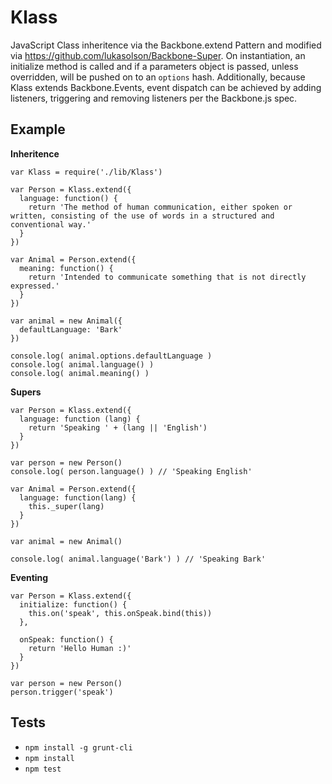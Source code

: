 Klass
=====

JavaScript Class inheritence via the Backbone.extend Pattern and modified via https://github.com/lukasolson/Backbone-Super.  On instantiation, an initialize method is called and if a parameters object is passed, unless overridden, will be pushed on to an `options` hash.  Additionally, because Klass extends Backbone.Events, event dispatch can be achieved by adding listeners, triggering and removing listeners per the Backbone.js spec.

Example
-------

**Inheritence**

```
var Klass = require('./lib/Klass')

var Person = Klass.extend({
  language: function() {
    return 'The method of human communication, either spoken or written, consisting of the use of words in a structured and conventional way.'
  }
})

var Animal = Person.extend({
  meaning: function() {
    return 'Intended to communicate something that is not directly expressed.'
  }
})

var animal = new Animal({
  defaultLanguage: 'Bark'
})

console.log( animal.options.defaultLanguage )
console.log( animal.language() )
console.log( animal.meaning() )

```

**Supers**

```
var Person = Klass.extend({
  language: function (lang) {
    return 'Speaking ' + (lang || 'English')
  }
})

var person = new Person()
console.log( person.language() ) // 'Speaking English'

var Animal = Person.extend({
  language: function(lang) {
    this._super(lang)
  }
})

var animal = new Animal()

console.log( animal.language('Bark') ) // 'Speaking Bark'

```

**Eventing**

```
var Person = Klass.extend({
  initialize: function() {
    this.on('speak', this.onSpeak.bind(this))
  },

  onSpeak: function() {
    return 'Hello Human :)'
  }
})

var person = new Person()
person.trigger('speak')

```

Tests
-----

- `npm install -g grunt-cli`
- `npm install`
- `npm test`
